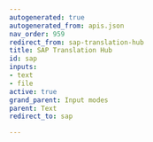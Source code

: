 ```yaml
---
autogenerated: true
autogenerated_from: apis.json
nav_order: 959
redirect_from: sap-translation-hub
title: SAP Translation Hub
id: sap
inputs:
- text
- file
active: true
grand_parent: Input modes
parent: Text
redirect_to: sap

---
```


